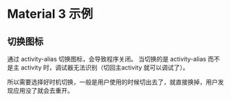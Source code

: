 # Material 3 示例

## 切换图标

通过 activity-alias 切换图标，会导致程序关闭。
当切换的是 activity-alias 而不是主 activity 时，调试器无法识别（切回主activity 就可以调试了）。

所以需要选择好时机切换，一般是用户使用的时候切出去了，就直接换掉，用户发现应用没了就会去重开。